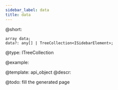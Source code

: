 ```yaml
---
sidebar_label: data
title: data
---          
```


@short: 

```todoapi 
array data;
data?: any[] | TreeCollection<ISidebarElement>;
```

@type: ITreeCollection

@example: 



@template:	api_object
@descr: 



@todo:
fill the generated page
